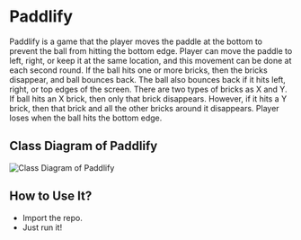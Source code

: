 # Paddlify
Paddlify is a game that the player moves the paddle at the bottom to prevent the ball from hitting the bottom edge.
Player can move the paddle to left, right, or keep it at the same location, and this movement can be done at each second round.
If the ball hits one or more bricks, then the bricks disappear, and ball bounces back. The ball also bounces back if it hits left, right,
or top edges of the screen. There are two types of bricks as X and Y. If ball hits an X brick, then only that brick disappears.
However, if it hits a Y brick, then that brick and all the other bricks around it disappears. 
Player loses when the ball hits the bottom edge.
## Class Diagram of Paddlify
![Class Diagram of Paddlify](https://cloud.githubusercontent.com/assets/9090535/22274139/5dcd2aa0-e2ad-11e6-8d97-ed2553bfec73.jpg)
## How to Use It?
* Import the repo.
* Just run it!
